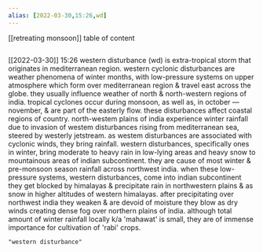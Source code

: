 ```yaml
---
alias: [2022-03-30,15:26,wd]
---
```

[[retreating monsoon]]
table of content
```toc
```

[[2022-03-30]] 15:26
western disturbance (wd) is extra-tropical storm that originates in mediterranean region. western cyclonic disturbances are weather phenomena of winter months, with low-pressure systems on upper atmosphere which form over mediterranean region & travel east across the globe.
they usually influence weather of north & north-western regions of india.
tropical cyclones occur during monsoon, as well as, in october — november, & are part of the easterly flow. these disturbances affect coastal regions of country.
north-westem plains of india experience winter rainfall due to invasion of westem disturbances rising from mediterranean sea, steered by westerly 
 jetstream.
as westem disturbances are associated with cyclonic winds, they bring rainfall.
western disturbances, specifically ones in winter, bring moderate to heavy rain in low-lying areas and heavy snow to mountainous areas of indian subcontinent.
they are cause of most winter & pre-monsoon season rainfall across northwest india.
when these low-pressure systems, western disturbances, come into indian subcontinent they get blocked by himalayas & precipitate rain in northwestern plains & as snow in higher altitudes of western himalayas.
after precipitating over northwest india they weaken & are devoid of moisture they blow as dry winds creating dense fog over northern plains of india.
although total amount of winter rainfall locally k/a 'mahawat' is small, they are of immense importance for cultivation of 'rabi' crops.
```query
"western disturbance"
```